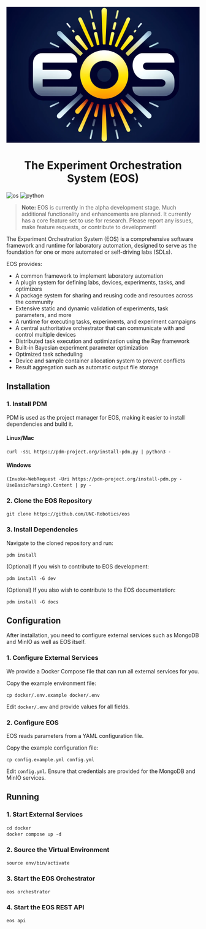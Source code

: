 <p align="center">
    <img src="docs/_static/img/eos-logo.png" alt="Alt Text" width="512">
</p>

<h1 align="center">The Experiment Orchestration System (EOS)</h1>

![os](https://img.shields.io/badge/OS-win%7Cmac%7Clinux-9cf)
![python](https://img.shields.io/badge/Python-3.10+-darkgreen)

> **Note:** EOS is currently in the alpha development stage. Much additional functionality and enhancements are planned.
> It currently has a core feature set to use for research. Please report any issues, make feature requests, or contribute to development!

The Experiment Orchestration System (EOS) is a comprehensive software framework and runtime for laboratory automation, designed
to serve as the foundation for one or more automated or self-driving labs (SDLs).

EOS provides:

* A common framework to implement laboratory automation
* A plugin system for defining labs, devices, experiments, tasks, and optimizers
* A package system for sharing and reusing code and resources across the community
* Extensive static and dynamic validation of experiments, task parameters, and more
* A runtime for executing tasks, experiments, and experiment campaigns
* A central authoritative orchestrator that can communicate with and control multiple devices
* Distributed task execution and optimization using the Ray framework
* Built-in Bayesian experiment parameter optimization
* Optimized task scheduling
* Device and sample container allocation system to prevent conflicts
* Result aggregation such as automatic output file storage

## Installation

### 1. Install PDM

PDM is used as the project manager for EOS, making it easier to install dependencies and build it.

#### Linux/Mac

```shell
curl -sSL https://pdm-project.org/install-pdm.py | python3 -
```

#### Windows

```shell
(Invoke-WebRequest -Uri https://pdm-project.org/install-pdm.py -UseBasicParsing).Content | py -
```

### 2. Clone the EOS Repository

```shell
git clone https://github.com/UNC-Robotics/eos
```

### 3. Install Dependencies

Navigate to the cloned repository and run:

```shell
pdm install
```

(Optional) If you wish to contribute to EOS development:

```shell
pdm install -G dev
```

(Optional) If you also wish to contribute to the EOS documentation:

```shell
pdm install -G docs
```

## Configuration

After installation, you need to configure external services such as MongoDB and MinIO as well as EOS itself.

### 1. Configure External Services

We provide a Docker Compose file that can run all external services for you.

Copy the example environment file:

```shell
cp docker/.env.example docker/.env
```

Edit `docker/.env` and provide values for all fields.

### 2. Configure EOS

EOS reads parameters from a YAML configuration file.

Copy the example configuration file:

```shell
cp config.example.yml config.yml
```

Edit `config.yml`. Ensure that credentials are provided for the MongoDB and MinIO services.

## Running
### 1. Start External Services

```shell
cd docker
docker compose up -d
```

### 2. Source the Virtual Environment

```shell
source env/bin/activate
```

### 3. Start the EOS Orchestrator

```shell
eos orchestrator
```

### 4. Start the EOS REST API

```shell
eos api
```
